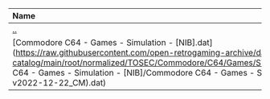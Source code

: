 |Name|Size|
|:---|---:|
|[..](../index.html)|DIR|
|[Commodore C64 - Games - Simulation - [NIB].dat](https://raw.githubusercontent.com/open-retrogaming-archive/dat-catalog/main/root/normalized/TOSEC/Commodore/C64/Games/Simulation/[NIB]/Commodore C64 - Games - Simulation - [NIB]/Commodore C64 - Games - Simulation - [NIB] (TOSEC-v2022-12-22_CM).dat)|66490|
